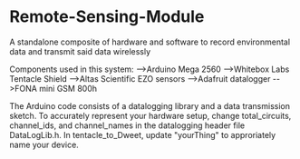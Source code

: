 # Remote-Sensing-Module
A standalone composite of hardware and software to record environmental data and transmit said data wirelessly   

Components used in this system:
-->Arduino Mega 2560
-->Whitebox Labs Tentacle Shield
-->Altas Scientific EZO sensors
-->Adafruit datalogger
-->FONA mini GSM 800h 

The Arduino code consists of a datalogging library and a data transmission sketch. To accurately represent your hardware setup, change total_circuits, channel_ids, and channel_names in the datalogging header file DataLogLib.h. In tentacle_to_Dweet, update "yourThing" to approriately name your device. 
